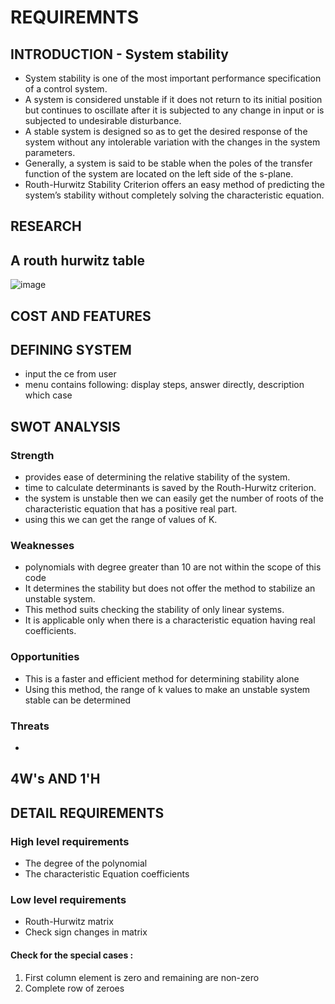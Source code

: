 # REQUIREMNTS

## INTRODUCTION - System stability 
* System stability is one of the most important performance specification of a control system. 
* A system is considered unstable if it does not return to its initial position but continues to oscillate after it is subjected to any change in input or is subjected to undesirable disturbance.
* A stable system is designed so as to get the desired response of the system without any intolerable variation with the changes in the system parameters.
* Generally, a system is said to be stable when the poles of the transfer function of the system are located on the left side of the s-plane.
* Routh-Hurwitz Stability Criterion offers an easy method of predicting the system’s stability without completely solving the characteristic equation.
## RESEARCH
## A routh hurwitz table 


![image](https://user-images.githubusercontent.com/68493803/114501171-1262ad80-9c47-11eb-9a25-0ed862d76f1c.png)




## COST AND FEATURES 



## DEFINING SYSTEM 
* input the ce from user
* menu contains following: display steps, answer directly, description which case 

## SWOT ANALYSIS 
### Strength 
* provides ease of determining the relative stability of the system.
* time to calculate determinants is saved by the Routh-Hurwitz criterion.
* the system is unstable then we can easily get the number of roots of the characteristic equation that has a positive real part.
* using this we can get the range of values of K.

### Weaknesses
* polynomials with degree greater than 10 are not within the scope of this code
* It determines the stability but does not offer the method to stabilize an unstable system.
* This method suits checking the stability of only linear systems.
* It is applicable only when there is a characteristic equation having real coefficients.

### Opportunities
* This is a faster and efficient method for determining stability alone 
* Using this method, the range of k values to make an unstable system stable can be determined 

### Threats
* 

## 4W's AND 1'H


## DETAIL REQUIREMENTS 
### High level requirements
* The degree of the polynomial
* The characteristic Equation coefficients 

### Low level requirements
* Routh-Hurwitz matrix
* Check sign changes in matrix 
#### Check for the special cases :
1. First column element is zero and remaining are non-zero 
2. Complete row of zeroes 


